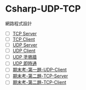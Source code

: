 # Csharp-UDP-TCP
網路程式設計


- [ ] [TCP Server](https://github.com/XiaoYu0708/Csharp-UDP-TCP/tree/TCP-Server)
- [ ] [TCP Client](https://github.com/XiaoYu0708/Csharp-UDP-TCP/tree/TCP-Client)
- [ ] [UDP Server](https://github.com/XiaoYu0708/Csharp-UDP-TCP/tree/UDP-server)
- [ ] [UDP Client](https://github.com/XiaoYu0708/Csharp-UDP-TCP/tree/UDP-server-client)
- [ ] [UDP 塗鴉牆](https://github.com/XiaoYu0708/Csharp-UDP-TCP/tree/%E7%B6%B2%E8%B7%AF%E7%A8%8B%E5%BC%8F%E8%A8%AD%E8%A8%88-UDP%E5%A1%97%E9%B4%89%E7%89%86)
- [ ] [UDP 即時通](https://github.com/XiaoYu0708/Csharp-UDP-TCP/tree/%E7%B6%B2%E8%B7%AF%E7%A8%8B%E5%BC%8F%E8%A8%AD%E8%A8%88-UDP-%E5%8D%B3%E6%99%82%E9%80%9A)
- [ ] [期末考-第一題-UDP-Client](https://github.com/XiaoYu0708/Csharp-UDP-TCP/tree/%E6%9C%9F%E6%9C%AB%E8%80%83-%E7%AC%AC%E4%B8%80%E9%A1%8C)
- [ ] [期末考-第二題-TCP-Server](https://github.com/XiaoYu0708/Csharp-UDP-TCP/tree/%E6%9C%9F%E6%9C%AB%E8%80%83-%E7%AC%AC%E4%BA%8C%E9%A1%8C-Server)
- [ ] [期末考-第二題-TCP-Client](https://github.com/XiaoYu0708/Csharp-UDP-TCP/tree/%E6%9C%9F%E6%9C%AB%E8%80%83-%E7%AC%AC%E4%BA%8C%E9%A1%8C-Client)
